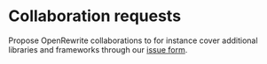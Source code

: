 # Collaboration requests
Propose OpenRewrite collaborations to for instance cover additional libraries and frameworks through our [issue form](https://github.com/openrewrite/collaboration-requests/issues/new/choose).

